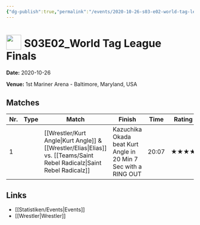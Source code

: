```yaml
---
{"dg-publish":true,"permalink":"/events/2020-10-26-s03-e02-world-tag-league-finals/","title":"S03E02_World Tag League Finals","noteIcon":""}
---
```



# <img src="https://github.com/CptSpaulding1980/choke-slam-wrestling/releases/download/images/ChokeSlam.png" width="40" style="vertical-align:bottom; margin-right:8px;">**S03E02_World Tag League Finals**

**Date:** 2020-10-26

**Venue:** 1st Mariner Arena - Baltimore, Maryland, USA

## Matches

| Nr. | Type | Match | Finish | Time | Rating | Score |
|-----|------|-------|--------|------|--------|-------|
| 1 |  | [[Wrestler/Kurt Angle\|Kurt Angle]] & [[Wrestler/Elias\|Elias]] vs. [[Teams/Saint Rebel Radicalz\|Saint Rebel Radicalz]] | Kazuchika Okada beat Kurt Angle in 20 Min 7 Sec with a RING OUT | 20:07 | ★★★★ | 87 |

## Links
- [[Statistiken/Events\|Events]]
- [[Wrestler\|Wrestler]]
